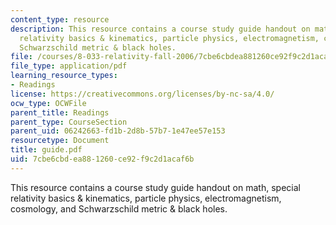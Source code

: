 ```yaml
---
content_type: resource
description: This resource contains a course study guide handout on math, special
  relativity basics & kinematics, particle physics, electromagnetism, cosmology, and
  Schwarzschild metric & black holes.
file: /courses/8-033-relativity-fall-2006/7cbe6cbdea881260ce92f9c2d1acaf6b_guide.pdf
file_type: application/pdf
learning_resource_types:
- Readings
license: https://creativecommons.org/licenses/by-nc-sa/4.0/
ocw_type: OCWFile
parent_title: Readings
parent_type: CourseSection
parent_uid: 06242663-fd1b-2d8b-57b7-1e47ee57e153
resourcetype: Document
title: guide.pdf
uid: 7cbe6cbd-ea88-1260-ce92-f9c2d1acaf6b
---
```

This resource contains a course study guide handout on math, special relativity basics & kinematics, particle physics, electromagnetism, cosmology, and Schwarzschild metric & black holes.